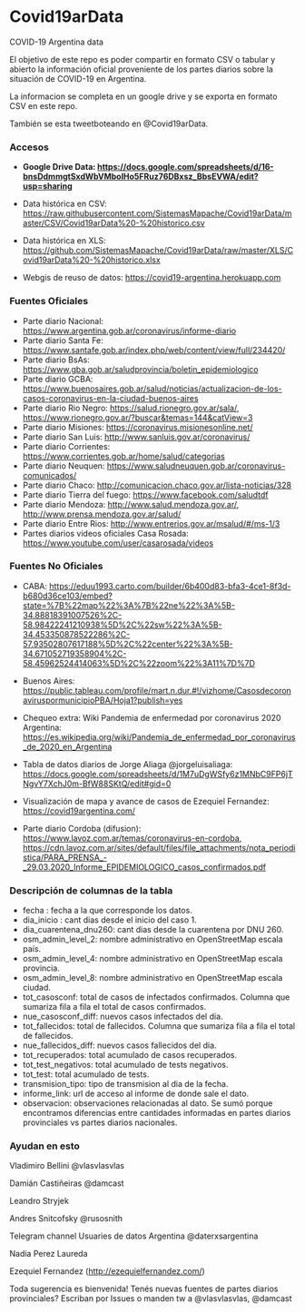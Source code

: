 # Covid19arData
COVID-19 Argentina data

El objetivo de este repo es poder compartir en formato CSV o tabular y abierto la información oficial proveniente de los partes diarios sobre la situación de COVID-19 en Argentina.

La informacion se completa en un google drive y se exporta en formato CSV en este repo.

También se esta tweetboteando en @Covid19arData. 

### Accesos
* **Google Drive Data: https://docs.google.com/spreadsheets/d/16-bnsDdmmgtSxdWbVMboIHo5FRuz76DBxsz_BbsEVWA/edit?usp=sharing**

* Data histórica en CSV: https://raw.githubusercontent.com/SistemasMapache/Covid19arData/master/CSV/Covid19arData%20-%20historico.csv

* Data histórica en XLS: https://github.com/SistemasMapache/Covid19arData/raw/master/XLS/Covid19arData%20-%20historico.xlsx

* Webgis de reuso de datos: https://covid19-argentina.herokuapp.com

### Fuentes Oficiales
* Parte diario Nacional: https://www.argentina.gob.ar/coronavirus/informe-diario
* Parte diario Santa Fe: https://www.santafe.gob.ar/index.php/web/content/view/full/234420/
* Parte diario BsAs: https://www.gba.gob.ar/saludprovincia/boletin_epidemiologico
* Parte diario GCBA: https://www.buenosaires.gob.ar/salud/noticias/actualizacion-de-los-casos-coronavirus-en-la-ciudad-buenos-aires
* Parte diario Rio Negro: https://salud.rionegro.gov.ar/sala/, https://www.rionegro.gov.ar/?buscar&temas=144&catView=3
* Parte diario Misiones: https://coronavirus.misionesonline.net/
* Parte diario San Luis: http://www.sanluis.gov.ar/coronavirus/
* Parte diario Corrientes: https://www.corrientes.gob.ar/home/salud/categorias
* Parte diario Neuquen: https://www.saludneuquen.gob.ar/coronavirus-comunicados/
* Parte diario Chaco: http://comunicacion.chaco.gov.ar/lista-noticias/328
* Parte diario Tierra del fuego: https://www.facebook.com/saludtdf
* Parte diario Mendoza: http://www.salud.mendoza.gov.ar/, http://www.prensa.mendoza.gov.ar/salud/
* Parte diario Entre Rios: http://www.entrerios.gov.ar/msalud/#/ms-1/3
* Partes diarios videos oficiales Casa Rosada: https://www.youtube.com/user/casarosada/videos


### Fuentes No Oficiales
* CABA: https://eduu1993.carto.com/builder/6b400d83-bfa3-4ce1-8f3d-b680d36ce103/embed?state=%7B%22map%22%3A%7B%22ne%22%3A%5B-34.88818391007526%2C-58.98422241210938%5D%2C%22sw%22%3A%5B-34.453350878522286%2C-57.93502807617188%5D%2C%22center%22%3A%5B-34.671052719358904%2C-58.45962524414063%5D%2C%22zoom%22%3A11%7D%7D

* Buenos Aires: https://public.tableau.com/profile/mart.n.dur.#!/vizhome/CasosdecoronaviruspormunicipioPBA/Hoja1?publish=yes

* Chequeo extra: Wiki Pandemia de enfermedad por coronavirus 2020 Argentina: https://es.wikipedia.org/wiki/Pandemia_de_enfermedad_por_coronavirus_de_2020_en_Argentina

* Tabla de datos diarios de Jorge Aliaga @jorgeluisaliaga: https://docs.google.com/spreadsheets/d/1M7uDgWSfy6z1MNbC9FP6jTNgvY7XchJ0m-BfW88SKtQ/edit#gid=0

* Visualización de mapa y avance de casos de Ezequiel Fernandez: https://covid19argentina.com/

* Parte diario Cordoba (difusion): https://www.lavoz.com.ar/temas/coronavirus-en-cordoba, https://cdn.lavoz.com.ar/sites/default/files/file_attachments/nota_periodistica/PARA_PRENSA_-_29.03.2020_Informe_EPIDEMIOLOGICO_casos_confirmados.pdf



### Descripción de columnas de la tabla
* fecha : fecha a la que corresponde los datos.
* dia_inicio : cant dias desde el inicio del caso 1.
* dia_cuarentena_dnu260: cant dias desde la cuarentena por DNU 260.
* osm_admin_level_2: nombre administrativo en OpenStreetMap escala país.
* osm_admin_level_4: nombre administrativo en OpenStreetMap escala provincia.
* osm_admin_level_8: nombre administrativo en OpenStreetMap escala ciudad.
* tot_casosconf: total de casos de infectados confirmados. Columna que sumariza fila a fila el total de casos confirmados.
* nue_casosconf_diff: nuevos casos infectados del dia.
* tot_fallecidos: total de fallecidos. Columna que sumariza fila a fila el total de fallecidos.
* nue_fallecidos_diff: nuevos casos fallecidos del dia.
* tot_recuperados: total acumulado de casos recuperados.
* tot_test_negativos: total acumulado de tests negativos.
* tot_test: total acumulado de tests.
* transmision_tipo: tipo de transmision al dia de la fecha.
* informe_link: url de acceso al informe de donde sale el dato.
* observacion: observaciones relacionadas al dato. Se sumó porque encontramos diferencias entre cantidades informadas en partes diarios provinciales vs partes diarios nacionales.


### Ayudan en esto

Vladimiro Bellini @vlasvlasvlas

Damián Castiñeiras @damcast

Leandro Stryjek

Andres Snitcofsky @rusosnith

Telegram channel Usuaries de datos Argentina @daterxsargentina

Nadia Perez Laureda

Ezequiel Fernandez (http://ezequielfernandez.com/)

Toda sugerencia es bienvenida! Tenés nuevas fuentes de partes diarios provinciales? Escriban por Issues o manden tw a @vlasvlasvlas, @damcast
